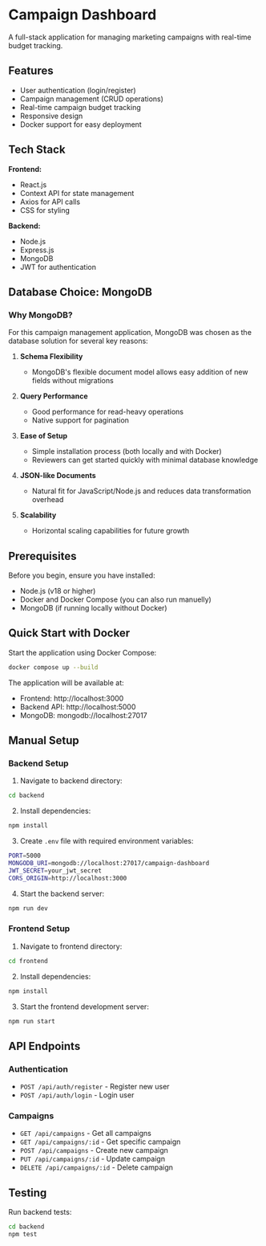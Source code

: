 # Campaign Dashboard

A full-stack application for managing marketing campaigns with real-time budget tracking.

## Features

- User authentication (login/register)
- Campaign management (CRUD operations)
- Real-time campaign budget tracking
- Responsive design
- Docker support for easy deployment

## Tech Stack

**Frontend:**
- React.js
- Context API for state management
- Axios for API calls
- CSS for styling

**Backend:**
- Node.js
- Express.js
- MongoDB
- JWT for authentication

## Database Choice: MongoDB

### Why MongoDB?

For this campaign management application, MongoDB was chosen as the database solution for several key reasons:

1. **Schema Flexibility**
   - MongoDB's flexible document model allows easy addition of new fields without migrations

2. **Query Performance**
   - Good performance for read-heavy operations
   - Native support for pagination

3. **Ease of Setup**
   - Simple installation process (both locally and with Docker)
   - Reviewers can get started quickly with minimal database knowledge

4. **JSON-like Documents**
   - Natural fit for JavaScript/Node.js and reduces data transformation overhead

5. **Scalability**
   - Horizontal scaling capabilities for future growth

## Prerequisites

Before you begin, ensure you have installed:
- Node.js (v18 or higher)
- Docker and Docker Compose (you can also run manuelly)
- MongoDB (if running locally without Docker)

## Quick Start with Docker

Start the application using Docker Compose:

 ```bash
 docker compose up --build
```
The application will be available at:
- Frontend: http://localhost:3000
- Backend API: http://localhost:5000
- MongoDB: mongodb://localhost:27017

## Manual Setup

### Backend Setup

1. Navigate to backend directory:

```bash
cd backend
```

2. Install dependencies:
```bash
npm install
```

3. Create `.env` file with required environment variables:
```bash
PORT=5000
MONGODB_URI=mongodb://localhost:27017/campaign-dashboard
JWT_SECRET=your_jwt_secret
CORS_ORIGIN=http://localhost:3000
```

4. Start the backend server:
```bash
npm run dev  
```

### Frontend Setup

1. Navigate to frontend directory:
```bash
cd frontend
```

2. Install dependencies:
```bash
npm install
```

3. Start the frontend development server:
```bash
npm run start
```

## API Endpoints

### Authentication
- `POST /api/auth/register` - Register new user
- `POST /api/auth/login` - Login user

### Campaigns
- `GET /api/campaigns` - Get all campaigns
- `GET /api/campaigns/:id` - Get specific campaign
- `POST /api/campaigns` - Create new campaign
- `PUT /api/campaigns/:id` - Update campaign
- `DELETE /api/campaigns/:id` - Delete campaign

## Testing

Run backend tests:
```bash
cd backend
npm test
```
